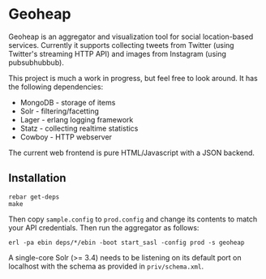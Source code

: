 Geoheap
=======

Geoheap is an aggregator and visualization tool for social
location-based services. Currently it supports collecting tweets from
Twitter (using Twitter's streaming HTTP API) and images from Instagram
(using pubsubhubbub).

This project is much a work in progress, but feel free to look
around. It has the following dependencies:

 * MongoDB - storage of items
 * Solr - filtering/facetting
 * Lager - erlang logging framework
 * Statz - collecting realtime statistics
 * Cowboy - HTTP webserver
 
The current web frontend is pure HTML/Javascript with a JSON backend.


Installation
------------
```
rebar get-deps
make
```

Then copy `sample.config` to `prod.config` and change its contents to
match your API credentials. Then run the aggregator as follows:

```
erl -pa ebin deps/*/ebin -boot start_sasl -config prod -s geoheap
```

A single-core Solr (>= 3.4) needs to be listening on its default port
on localhost with the schema as provided in `priv/schema.xml`.
